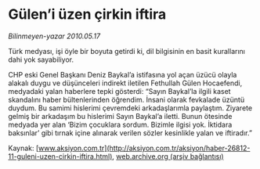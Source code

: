 # Gülen’i üzen çirkin iftira

*Bilinmeyen-yazar 2010.05.17*

<font class="agenda2NewsSpot">
 Türk medyası, işi öyle bir boyuta getirdi ki, dil bilgisinin en basit kurallarını dahi yok sayabiliyor.
</font>
<font class="newsDetail">
 <p class="MsoNormal">
  CHP eski Genel Başkanı Deniz Baykal’a istifasına yol açan üzücü olayla alakalı duygu ve düşünceleri indirekt iletilen Fethullah Gülen Hocaefendi, medyadaki yalan haberlere tepki gösterdi: “Sayın Baykal’la ilgili kaset skandalını haber bültenlerinden öğrendim. İnsani olarak fevkalade üzüntü duydum. Bu samimi hislerimi çevremdeki arkadaşlarımla paylaştım. Ziyarete gelmiş bir arkadaşım bu hislerimi Sayın Baykal’a iletti. Bunun ötesinde medyada yer alan ‘Bizim çocuklara sordum. Bizimle ilgisi yok. İktidara baksınlar’ gibi tırnak içine alınarak verilen sözler kesinlikle yalan ve iftiradır.”
 </p>
</font>

Kaynak: [www.aksiyon.com.tr](http://aksiyon.com.tr/aksiyon/haber-26812-11-guleni-uzen-cirkin-iftira.html), [web.archive.org (arşiv bağlantısı)](http://web.archive.org/web/20101120134545/http://aksiyon.com.tr/aksiyon/haber-26812-11-guleni-uzen-cirkin-iftira.html)
